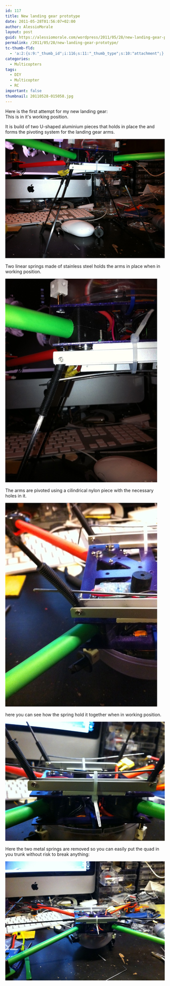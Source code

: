 ```yaml
---
id: 117
title: New landing gear prototype
date: 2011-05-28T01:56:07+02:00
author: AlessioMorale
layout: post
guid: https://alessiomorale.com/wordpress/2011/05/28/new-landing-gear-prototype/
permalink: /2011/05/28/new-landing-gear-prototype/
tc-thumb-fld:
  - 'a:2:{s:9:"_thumb_id";i:116;s:11:"_thumb_type";s:10:"attachment";}'
categories:
  - Multicopters
tags:
  - DIY
  - Multicopter
  - RC
important: false
thumbnail: 20110528-015058.jpg
---
```


Here is the first attempt for my new landing gear:  
This is in it's working position.

It is build of two U-shaped aluminium pieces that holds in place the and forms the pivoting system for the landing gear arms.

![](20110528-015058.jpg)

Two linear springs made of stainless steel holds the arms in place when in working position.

![](20110528-015157.jpg)

The arms are pivoted using a cilindrical nylon piece with the necessary holes in it.

![](20110528-015226.jpg)

here you can see how the spring hold it together when in working position.

![](20110528-015257.jpg)

Here the two metal springs are removed so you can easily put the quad in you trunk without risk to break anything:

![](20110528-015340.jpg)
